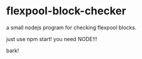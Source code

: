 # flexpool-block-checker
a small nodejs program for checking flexpool blocks.

just use npm start! you need NODE!!!

bark!
